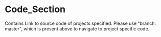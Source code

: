 Code_Section
============

Contains Link to source code of projects specified.
Please use "branch: master", which is present above to navigate to project specific code.
